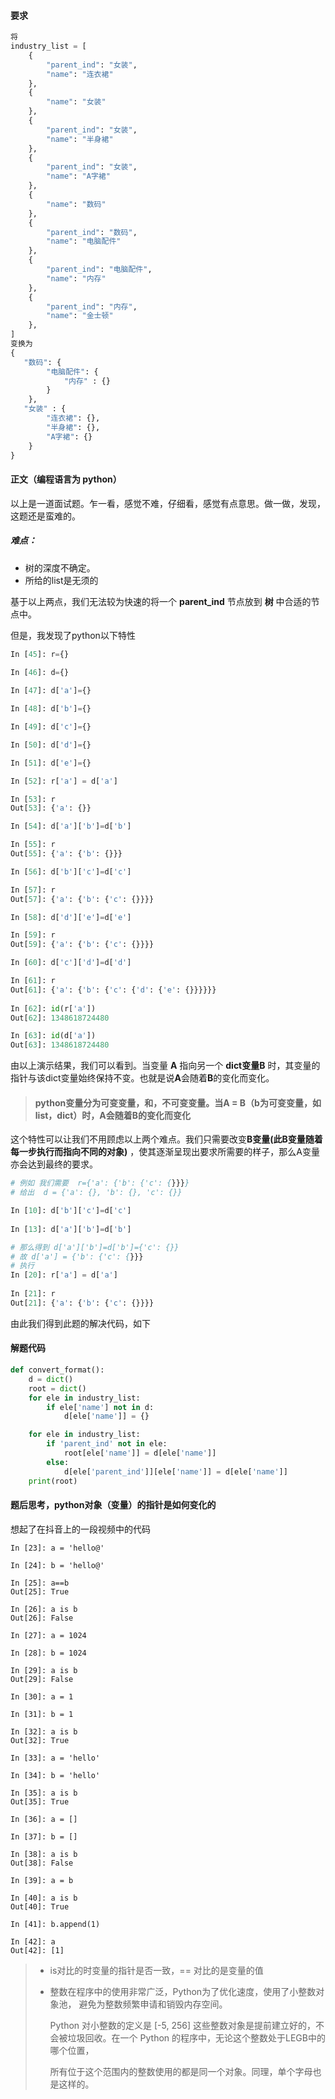 #### 要求

```python
将
industry_list = [
    {
        "parent_ind": "女装",
        "name": "连衣裙"
    },
    {
        "name": "女装"
    },
    {
        "parent_ind": "女装",
        "name": "半身裙"
    },
    {
        "parent_ind": "女装",
        "name": "A字裙"
    },
    {
        "name": "数码"
    },
    {
        "parent_ind": "数码",
        "name": "电脑配件"
    },
    {
        "parent_ind": "电脑配件",
        "name": "内存"
    },
    {
        "parent_ind": "内存",
        "name": "金士顿"
    },
]
变换为
{
   "数码": {
        "电脑配件": {
            "内存" : {}
        }
    },
   "女装" : {
        "连衣裙": {},
        "半身裙": {},
        "A字裙": {}
    }
}
```



#### 正文（编程语言为 python）

以上是一道面试题。乍一看，感觉不难，仔细看，感觉有点意思。做一做，发现，这题还是蛮难的。

##### 难点：

- 树的深度不确定。
- 所给的list是无须的

基于以上两点，我们无法较为快速的将一个 **parent_ind** 节点放到 **树** 中合适的节点中。

但是，我发现了python以下特性

```python
In [45]: r={}

In [46]: d={}
    
In [47]: d['a']={}

In [48]: d['b']={}

In [49]: d['c']={}

In [50]: d['d']={}

In [51]: d['e']={}

In [52]: r['a'] = d['a']

In [53]: r
Out[53]: {'a': {}}

In [54]: d['a']['b']=d['b']

In [55]: r
Out[55]: {'a': {'b': {}}}

In [56]: d['b']['c']=d['c']

In [57]: r
Out[57]: {'a': {'b': {'c': {}}}}

In [58]: d['d']['e']=d['e']

In [59]: r
Out[59]: {'a': {'b': {'c': {}}}}

In [60]: d['c']['d']=d['d']

In [61]: r
Out[61]: {'a': {'b': {'c': {'d': {'e': {}}}}}}
    
In [62]: id(r['a'])
Out[62]: 1348618724480

In [63]: id(d['a'])
Out[63]: 1348618724480
```

由以上演示结果，我们可以看到。当变量 **A** 指向另一个 **dict变量B** 时，其变量的指针与该dict变量始终保持不变。也就是说**A**会随着**B**的变化而变化。

> #### python变量分为可变变量，和，不可变变量。当A = B（b为可变变量，如list，dict）时，A会随着B的变化而变化

这个特性可以让我们不用顾虑以上两个难点。我们只需要改变**B变量(此B变量随着每一步执行而指向不同的对象)** ，使其逐渐呈现出要求所需要的样子，那么A变量亦会达到最终的要求。

```python
# 例如 我们需要  r={'a': {'b': {'c': {}}}}
# 给出  d = {'a': {}, 'b': {}, 'c': {}}

In [10]: d['b']['c']=d['c']
    
In [13]: d['a']['b']=d['b']

# 那么得到 d['a']['b']=d['b']={'c': {}}
# 故 d['a'] = {'b': {'c': {}}}
# 执行
In [20]: r['a'] = d['a']
    
In [21]: r
Out[21]: {'a': {'b': {'c': {}}}}
```

由此我们得到此题的解决代码，如下

#### 解题代码

```python
def convert_format():
    d = dict()
    root = dict()
    for ele in industry_list:
        if ele['name'] not in d:
            d[ele['name']] = {}

    for ele in industry_list:
        if 'parent_ind' not in ele:
            root[ele['name']] = d[ele['name']]
        else:
            d[ele['parent_ind']][ele['name']] = d[ele['name']]
    print(root)
```



####  题后思考，python对象（变量）的指针是如何变化的

想起了在抖音上的一段视频中的代码

```
In [23]: a = 'hello@'

In [24]: b = 'hello@'

In [25]: a==b
Out[25]: True

In [26]: a is b
Out[26]: False

In [27]: a = 1024

In [28]: b = 1024

In [29]: a is b
Out[29]: False

In [30]: a = 1

In [31]: b = 1

In [32]: a is b
Out[32]: True

In [33]: a = 'hello'

In [34]: b = 'hello'

In [35]: a is b
Out[35]: True

In [36]: a = []

In [37]: b = []

In [38]: a is b
Out[38]: False

In [39]: a = b

In [40]: a is b
Out[40]: True

In [41]: b.append(1)

In [42]: a
Out[42]: [1]
```

> - is对比的时变量的指针是否一致，== 对比的是变量的值
>
> - 整数在程序中的使用非常广泛，Python为了优化速度，使用了小整数对象池， 避免为整数频繁申请和销毁内存空间。
>
>   Python 对小整数的定义是 [-5, 256] 这些整数对象是提前建立好的，不会被垃圾回收。在一个 Python 的程序中，无论这个整数处于LEGB中的哪个位置，
>
>   所有位于这个范围内的整数使用的都是同一个对象。同理，单个字母也是这样的。



